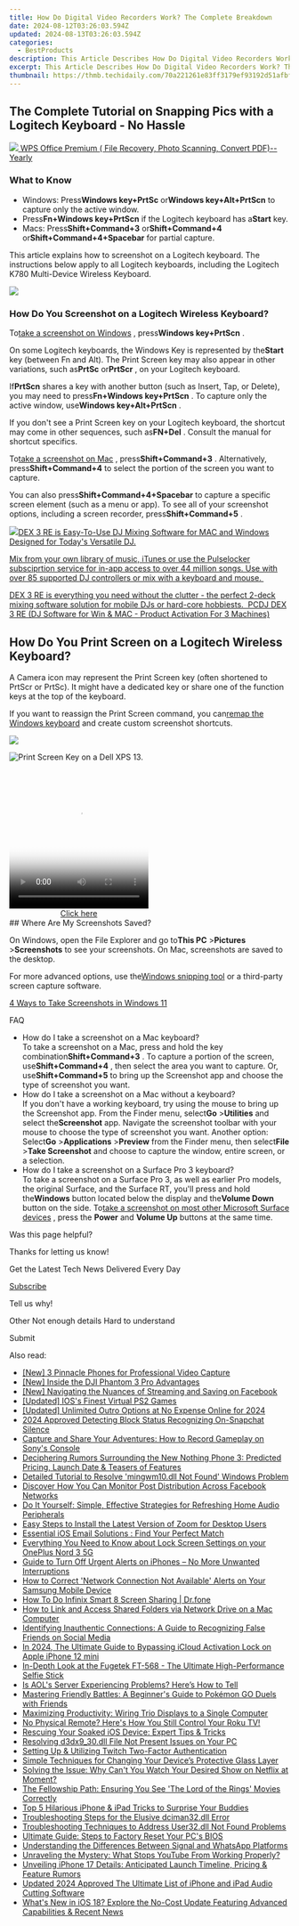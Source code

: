 ```yaml
---
title: How Do Digital Video Recorders Work? The Complete Breakdown
date: 2024-08-12T03:26:03.594Z
updated: 2024-08-13T03:26:03.594Z
categories:
  - BestProducts
description: This Article Describes How Do Digital Video Recorders Work? The Complete Breakdown
excerpt: This Article Describes How Do Digital Video Recorders Work? The Complete Breakdown
thumbnail: https://thmb.techidaily.com/70a221261e83ff3179ef93192d51afbff1f7257579ffa960f9e7a085032e4b04.png
---
```


## The Complete Tutorial on Snapping Pics with a Logitech Keyboard - No Hassle
<!-- affiliate ads begin -->
<a href="https://secure.2checkout.com/order/checkout.php?PRODS=38729081&QTY=1&AFFILIATE=108875&CART=1"><img src="https://website-prod.cache.wpscdn.com/img/wps-office-pdf-editor-1x.890dbda.png" border="0">
WPS Office Premium ( File Recovery, Photo Scanning, Convert PDF)--Yearly</a>
<!-- affiliate ads end -->
### What to Know

* Windows: Press**Windows key+PrtSc** or**Windows key+Alt+PrtScn** to capture only the active window.
* Press**Fn+Windows key+PrtScn** if the Logitech keyboard has a**Start** key.
* Macs: Press**Shift+Command+3** or**Shift+Command+4** or**Shift+Command+4+Spacebar** for partial capture.

 This article explains how to screenshot on a Logitech keyboard. The instructions below apply to all Logitech keyboards, including the Logitech K780 Multi-Device Wireless Keyboard.

<!-- affiliate ads begin -->
<a href="https://shop.mondly.com/affiliate.php?ACCOUNT=ATISTUDI&AFFILIATE=108875&PATH=https%3A%2F%2Fwww.mondly.com%3FAFFILIATE%3D108875%26RESOURCE%3D%2BEducational%2B970x90%2B"><img src="https://secure.avangate.com/images/merchant/69c418c33ec2e1a4267fa9bb77fa1428/educational-970x90.gif" border="0"></a>
<!-- affiliate ads end -->
### How Do You Screenshot on a Logitech Wireless Keyboard?

 To[take a screenshot on Windows](https://www.lifewire.com/take-screenshots-using-windows-3507009) , press**Windows key+PrtScn** .

 On some Logitech keyboards, the Windows Key is represented by the**Start** key (between Fn and Alt). The Print Screen key may also appear in other variations, such as**PrtSc** or**PrtScr** , on your Logitech keyboard.

 If**PrtScn** shares a key with another button (such as Insert, Tap, or Delete), you may need to press**Fn+Windows key+PrtScn** . To capture only the active window, use**Windows key+Alt+PrtScn** .  

 If you don't see a Print Screen key on your Logitech keyboard, the shortcut may come in other sequences, such as**FN+Del** . Consult the manual for shortcut specifics.  

 To[take a screenshot on Mac](https://www.lifewire.com/take-screenshot-on-a-mac-5080043) , press**Shift+Command+3** . Alternatively, press**Shift+Command+4** to select the portion of the screen you want to capture.

 You can also press**Shift+Command+4+Spacebar** to capture a specific screen element (such as a menu or app). To see all of your screenshot options, including a screen recorder, press**Shift+Command+5** .

<!-- affiliate ads begin -->
<a href="https://shop.pcdj.com/order/checkout.php?PRODS=4698827&QTY=1&AFFILIATE=108875&CART=1"> <img src="https://secure.avangate.com/images/merchant/47f4b6321e9fd8e8f7326a6adc1a7c1e/products/dex3REpage-newmainscreenshot.png" border="0">DEX 3 RE is Easy-To-Use DJ Mixing Software for MAC and Windows Designed for Today's Versatile DJ. 

 Mix from your own library of music, iTunes or use the Pulselocker subsciprtion service for in-app access to over 44 million songs. Use with over 85 supported DJ controllers or mix with a keyboard and mouse.  

 DEX 3 RE is everything you need without the clutter - the perfect 2-deck mixing software solution for mobile DJs or hard-core hobbiests.  
 PCDJ DEX 3 RE (DJ Software for Win & MAC - Product Activation For 3 Machines)</a>
<!-- affiliate ads end -->
## How Do You Print Screen on a Logitech Wireless Keyboard?

 A Camera icon may represent the Print Screen key (often shortened to PrtScr or PrtSc). It might have a dedicated key or share one of the function keys at the top of the keyboard.

 If you want to reassign the Print Screen command, you can[remap the Windows keyboard](https://www.lifewire.com/remap-keyboard-in-windows-10-5181178) and create custom screenshot shortcuts.

<!-- affiliate ads begin -->
<a href="https://estore.winxdvd.com/order/checkout.php?PRODS=4081991&QTY=1&AFFILIATE=108875&CART=1"><img src="https://www.winxdvd.com/affiliate/new-banner/wt-500x500.jpg" border="0"></a>
<!-- affiliate ads end -->
![Print Screen Key on a Dell XPS 13.](https://www.lifewire.com/thmb/69ba7xDN0RG382zPypUBUTaZYpE=/1500x0/filters:no_upscale():max_bytes(150000):strip_icc():format(webp)/A2-TakeaScreenshotonaDellLaptop-annotated-ec47a86d15a142dc8eb5a740ef6d3284.jpg)

<!-- affiliate ads begin -->
<span id="1997795">
					<video width="250" height="250" style="cursor:pointer"
           poster="//a.impactradius-go.com/display-clicktoplayimage/1997795.jpeg"
           onclick="if(!this.playClicked){this.play();this.setAttribute('controls',true);this.playClicked=true;}">
	   <source src="//a.impactradius-go.com/display-ad/23621-1997795">
	   <img src="//a.impactradius-go.com/display-clicktoplayimage/1997795.jpeg" style="border: none; height: 100%; width: 100%; object-fit: contain">
	</video>
	<div style="width:250px;text-align:center"><a href="javascript:window.open(decodeURIComponent('https%3A%2F%2Fproteahair.pxf.io%2Fc%2F5597632%2F1997795%2F23621'), '_blank');void(0);">Click here</a></div>
</span>
<img height="0" width="0" src="https://imp.pxf.io/i/5597632/1997795/23621" style="position:absolute;visibility:hidden;" border="0" />
<!-- affiliate ads end -->
## Where Are My Screenshots Saved?

 On Windows, open the File Explorer and go to**This PC** \>**Pictures** \>**Screenshots** to see your screenshots. On Mac, screenshots are saved to the desktop.

 For more advanced options, use the[Windows snipping tool](https://www.lifewire.com/windows-vista-snipping-tool-4123251) or a third-party screen capture software.

[4 Ways to Take Screenshots in Windows 11](https://www.lifewire.com/take-screenshot-in-windows-11-5190072)

 FAQ

* How do I take a screenshot on a Mac keyboard?  
 To take a screenshot on a Mac, press and hold the key combination**Shift+Command+3** . To capture a portion of the screen, use**Shift+Command+4** , then select the area you want to capture. Or, use**Shift+Command+5** to bring up the Screenshot app and choose the type of screenshot you want.
* How do I take a screenshot on a Mac without a keyboard?  
 If you don't have a working keyboard, try using the mouse to bring up the Screenshot app. From the Finder menu, select**Go** \>**Utilities** and select the**Screenshot** app. Navigate the screenshot toolbar with your mouse to choose the type of screenshot you want. Another option: Select**Go** \>**Applications** \>**Preview** from the Finder menu, then select**File** \>**Take Screenshot** and choose to capture the window, entire screen, or a selection.
* How do I take a screenshot on a Surface Pro 3 keyboard?  
 To take a screenshot on a Surface Pro 3, as well as earlier Pro models, the original Surface, and the Surface RT, you'll press and hold the**Windows** button located below the display and the**Volume Down** button on the side. To[take a screenshot on most other Microsoft Surface devices](https://www.lifewire.com/take-screenshot-on-microsoft-surface-5104766) , press the **Power** and **Volume Up** buttons at the same time.

Was this page helpful?

Thanks for letting us know!

 Get the Latest Tech News Delivered Every Day

[Subscribe](https://www.lifewire.com/#)

Tell us why!

 Other  Not enough details  Hard to understand

 Submit

<ins class="adsbygoogle"
     style="display:block"
     data-ad-format="autorelaxed"
     data-ad-client="ca-pub-7571918770474297"
     data-ad-slot="1223367746"></ins>



<ins class="adsbygoogle"
     style="display:block"
     data-ad-client="ca-pub-7571918770474297"
     data-ad-slot="8358498916"
     data-ad-format="auto"
     data-full-width-responsive="true"></ins>

<span class="atpl-alsoreadstyle">Also read:</span>
<div><ul>
<li><a href="https://extra-hints.techidaily.com/new-3-pinnacle-phones-for-professional-video-capture/"><u>[New] 3 Pinnacle Phones for Professional Video Capture</u></a></li>
<li><a href="https://extra-skills.techidaily.com/new-inside-the-dji-phantom-3-pro-advantages/"><u>[New] Inside the DJI Phantom 3 Pro Advantages</u></a></li>
<li><a href="https://screen-video-capture.techidaily.com/new-navigating-the-nuances-of-streaming-and-saving-on-facebook/"><u>[New] Navigating the Nuances of Streaming and Saving on Facebook</u></a></li>
<li><a href="https://on-screen-recording.techidaily.com/updated-ioss-finest-virtual-ps2-games/"><u>[Updated] IOS's Finest Virtual PS2 Games</u></a></li>
<li><a href="https://fox-http.techidaily.com/updated-unlimited-outro-options-at-no-expense-online-for-2024/"><u>[Updated] Unlimited Outro Options at No Expense Online for 2024</u></a></li>
<li><a href="https://snapchat-videos.techidaily.com/2024-approved-detecting-block-status-recognizing-on-snapchat-silence/"><u>2024 Approved  Detecting Block Status  Recognizing On-Snapchat Silence</u></a></li>
<li><a href="https://techtrends.techidaily.com/capture-and-share-your-adventures-how-to-record-gameplay-on-sonys-console/"><u>Capture and Share Your Adventures: How to Record Gameplay on Sony's Console</u></a></li>
<li><a href="https://techtrends.techidaily.com/deciphering-rumors-surrounding-the-new-nothing-phone-3-predicted-pricing-launch-date-and-teasers-of-features/"><u>Deciphering Rumors Surrounding the New Nothing Phone 3: Predicted Pricing, Launch Date & Teasers of Features</u></a></li>
<li><a href="https://techtrends.techidaily.com/detailed-tutorial-to-resolve-mingwm10dll-not-found-windows-problem/"><u>Detailed Tutorial to Resolve 'mingwm10.dll Not Found' Windows Problem</u></a></li>
<li><a href="https://techtrends.techidaily.com/discover-how-you-can-monitor-post-distribution-across-facebook-networks/"><u>Discover How You Can Monitor Post Distribution Across Facebook Networks</u></a></li>
<li><a href="https://techtrends.techidaily.com/do-it-yourself-simple-effective-strategies-for-refreshing-home-audio-peripherals/"><u>Do It Yourself: Simple, Effective Strategies for Refreshing Home Audio Peripherals</u></a></li>
<li><a href="https://techtrends.techidaily.com/easy-steps-to-install-the-latest-version-of-zoom-for-desktop-users/"><u>Easy Steps to Install the Latest Version of Zoom for Desktop Users</u></a></li>
<li><a href="https://techtrends.techidaily.com/essential-ios-email-solutions-find-your-perfect-match/"><u>Essential iOS Email Solutions : Find Your Perfect Match</u></a></li>
<li><a href="https://easy-unlock-android.techidaily.com/everything-you-need-to-know-about-lock-screen-settings-on-your-oneplus-nord-3-5g-by-drfone-android/"><u>Everything You Need to Know about Lock Screen Settings on your OnePlus Nord 3 5G</u></a></li>
<li><a href="https://techtrends.techidaily.com/1722897128752-guide-to-turn-off-urgent-alerts-on-iphones-no-more-unwanted-interruptions/"><u>Guide to Turn Off Urgent Alerts on iPhones – No More Unwanted Interruptions</u></a></li>
<li><a href="https://techtrends.techidaily.com/how-to-correct-network-connection-not-available-alerts-on-your-samsung-mobile-device/"><u>How to Correct 'Network Connection Not Available' Alerts on Your Samsung Mobile Device</u></a></li>
<li><a href="https://screen-mirror.techidaily.com/how-to-do-infinix-smart-8-screen-sharing-drfone-by-drfone-android/"><u>How To Do Infinix Smart 8 Screen Sharing | Dr.fone</u></a></li>
<li><a href="https://techtrends.techidaily.com/how-to-link-and-access-shared-folders-via-network-drive-on-a-mac-computer/"><u>How to Link and Access Shared Folders via Network Drive on a Mac Computer</u></a></li>
<li><a href="https://techtrends.techidaily.com/identifying-inauthentic-connections-a-guide-to-recognizing-false-friends-on-social-media/"><u>Identifying Inauthentic Connections: A Guide to Recognizing False Friends on Social Media</u></a></li>
<li><a href="https://activate-lock.techidaily.com/in-2024-the-ultimate-guide-to-bypassing-icloud-activation-lock-on-apple-iphone-12-mini-by-drfone-ios/"><u>In 2024, The Ultimate Guide to Bypassing iCloud Activation Lock on Apple iPhone 12 mini</u></a></li>
<li><a href="https://techtrends.techidaily.com/in-depth-look-at-the-fugetek-ft-568-the-ultimate-high-performance-selfie-stick/"><u>In-Depth Look at the Fugetek FT-568 - The Ultimate High-Performance Selfie Stick</u></a></li>
<li><a href="https://techtrends.techidaily.com/1722876497649-is-aols-server-experiencing-problems-heres-how-to-tell/"><u>Is AOL's Server Experiencing Problems? Here’s How to Tell</u></a></li>
<li><a href="https://techtrends.techidaily.com/mastering-friendly-battles-a-beginners-guide-to-pokemon-go-duels-with-friends/"><u>Mastering Friendly Battles: A Beginner's Guide to Pokémon GO Duels with Friends</u></a></li>
<li><a href="https://techtrends.techidaily.com/maximizing-productivity-wiring-trio-displays-to-a-single-computer/"><u>Maximizing Productivity: Wiring Trio Displays to a Single Computer</u></a></li>
<li><a href="https://techtrends.techidaily.com/no-physical-remote-heres-how-you-still-control-your-roku-tv/"><u>No Physical Remote? Here's How You Still Control Your Roku TV!</u></a></li>
<li><a href="https://techtrends.techidaily.com/rescuing-your-soaked-ios-device-expert-tips-and-tricks/"><u>Rescuing Your Soaked iOS Device: Expert Tips & Tricks</u></a></li>
<li><a href="https://techtrends.techidaily.com/resolving-d3dx930dll-file-not-present-issues-on-your-pc/"><u>Resolving d3dx9_30.dll File Not Present Issues on Your PC</u></a></li>
<li><a href="https://techtrends.techidaily.com/setting-up-and-utilizing-twitch-two-factor-authentication/"><u>Setting Up & Utilizing Twitch Two-Factor Authentication</u></a></li>
<li><a href="https://techtrends.techidaily.com/simple-techniques-for-changing-your-devices-protective-glass-layer/"><u>Simple Techniques for Changing Your Device’s Protective Glass Layer</u></a></li>
<li><a href="https://techtrends.techidaily.com/solving-the-issue-why-cant-you-watch-your-desired-show-on-netflix-at-moment/"><u>Solving the Issue: Why Can't You Watch Your Desired Show on Netflix at Moment?</u></a></li>
<li><a href="https://techtrends.techidaily.com/the-fellowship-path-ensuring-you-see-the-lord-of-the-rings-movies-correctly/"><u>The Fellowship Path: Ensuring You See 'The Lord of the Rings' Movies Correctly</u></a></li>
<li><a href="https://techtrends.techidaily.com/top-5-hilarious-iphone-and-ipad-tricks-to-surprise-your-buddies/"><u>Top 5 Hilarious iPhone & iPad Tricks to Surprise Your Buddies</u></a></li>
<li><a href="https://techtrends.techidaily.com/troubleshooting-steps-for-the-elusive-dciman32dll-error/"><u>Troubleshooting Steps for the Elusive dciman32.dll Error</u></a></li>
<li><a href="https://techtrends.techidaily.com/troubleshooting-techniques-to-address-user32dll-not-found-problems/"><u>Troubleshooting Techniques to Address User32.dll Not Found Problems</u></a></li>
<li><a href="https://techtrends.techidaily.com/ultimate-guide-steps-to-factory-reset-your-pcs-bios/"><u>Ultimate Guide: Steps to Factory Reset Your PC's BIOS</u></a></li>
<li><a href="https://techtrends.techidaily.com/understanding-the-differences-between-signal-and-whatsapp-platforms/"><u>Understanding the Differences Between Signal and WhatsApp Platforms</u></a></li>
<li><a href="https://techtrends.techidaily.com/unraveling-the-mystery-what-stops-youtube-from-working-properly/"><u>Unraveling the Mystery: What Stops YouTube From Working Properly?</u></a></li>
<li><a href="https://techtrends.techidaily.com/unveiling-iphone-17-details-anticipated-launch-timeline-pricing-and-feature-rumors/"><u>Unveiling iPhone 17 Details: Anticipated Launch Timeline, Pricing & Feature Rumors</u></a></li>
<li><a href="https://voice-adjusting.techidaily.com/updated-2024-approved-the-ultimate-list-of-iphone-and-ipad-audio-cutting-software/"><u>Updated 2024 Approved The Ultimate List of iPhone and iPad Audio Cutting Software</u></a></li>
<li><a href="https://techtrends.techidaily.com/whats-new-in-ios-18-explore-the-no-cost-update-featuring-advanced-capabilities-and-recent-news/"><u>What's New in iOS 18? Explore the No-Cost Update Featuring Advanced Capabilities & Recent News</u></a></li>
</ul></div>
